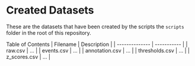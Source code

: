 # Created Datasets

These are the datasets that have been created by the scripts the `scripts` folder in the root of this repository.

Table of Contents
| Filename       | Description |
| -------------- | ----------- |
| raw.csv        | ...         |
| events.csv     | ...         |
| annotation.csv | ...         |
| thresholds.csv | ...         |
| z_scores.csv   | ...         |
